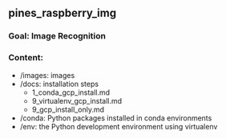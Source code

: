 ## pines_raspberry_img

### Goal: Image Recognition
### Content:
 * /images: images
 * /docs: installation steps  
   * 1_conda_gcp_install.md
   * 9_virtualenv_gcp_install.md
   * 9_gcp_install_only.md
 * /conda: Python packages installed in conda environments  
 * /env: the Python development environment using virtualenv
